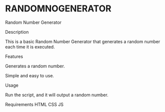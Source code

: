 # RANDOMNOGENERATOR

Random Number Generator

Description

This is a basic Random Number Generator that generates a random number each time it is executed.

Features

Generates a random number.

Simple and easy to use.

Usage

Run the script, and it will output a random number.

Requirements
HTML CSS JS

